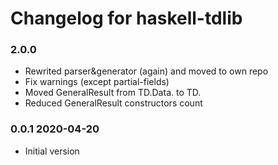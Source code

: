# Changelog for haskell-tdlib

### 2.0.0 

  * Rewrited parser&generator (again) and moved to own repo
  * Fix warnings (except partial-fields)
  * Moved GeneralResult from TD.Data. to TD.
  * Reduced GeneralResult constructors count

### 0.0.1 2020-04-20

  * Initial version
